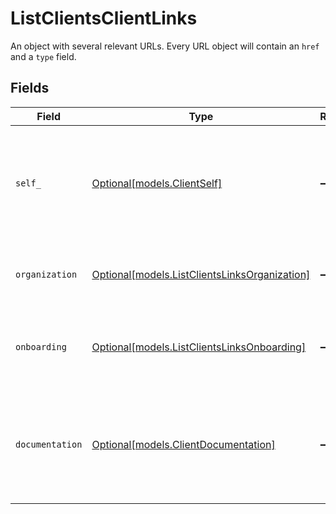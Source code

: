 # ListClientsClientLinks

An object with several relevant URLs. Every URL object will contain an `href` and a `type` field.


## Fields

| Field                                                                                      | Type                                                                                       | Required                                                                                   | Description                                                                                |
| ------------------------------------------------------------------------------------------ | ------------------------------------------------------------------------------------------ | ------------------------------------------------------------------------------------------ | ------------------------------------------------------------------------------------------ |
| `self_`                                                                                    | [Optional[models.ClientSelf]](../models/clientself.md)                                     | :heavy_minus_sign:                                                                         | In v2 endpoints, URLs are commonly represented as objects with an `href` and `type` field. |
| `organization`                                                                             | [Optional[models.ListClientsLinksOrganization]](../models/listclientslinksorganization.md) | :heavy_minus_sign:                                                                         | The API resource URL of the client's organization.                                         |
| `onboarding`                                                                               | [Optional[models.ListClientsLinksOnboarding]](../models/listclientslinksonboarding.md)     | :heavy_minus_sign:                                                                         | The API resource URL of the client's onboarding status.                                    |
| `documentation`                                                                            | [Optional[models.ClientDocumentation]](../models/clientdocumentation.md)                   | :heavy_minus_sign:                                                                         | In v2 endpoints, URLs are commonly represented as objects with an `href` and `type` field. |